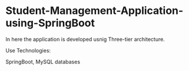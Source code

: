 # Student-Management-Application-using-SpringBoot

In here the application is developed usnig Three-tier architecture.

Use Technologies:

  SpringBoot, 
  MySQL databases
  
